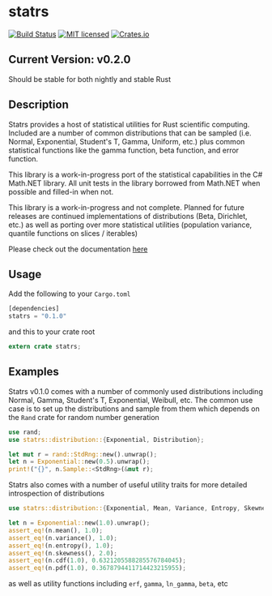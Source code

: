 # statrs  
  
[![Build Status](https://travis-ci.org/boxtown/statrs.svg?branch=master)](https://travis-ci.org/boxtown/verto)
[![MIT licensed](https://img.shields.io/badge/license-MIT-blue.svg)](./LICENSE.md)
[![Crates.io](https://img.shields.io/crates/v/statrs.svg?maxAge=2592000)](https://crates.io/crates/statrs)  

## Current Version: v0.2.0

Should be stable for both nightly and stable Rust

## Description
  
Statrs provides a host of statistical utilities for Rust scientific computing.
Included are a number of common distributions that can be sampled (i.e. Normal, Exponential,
Student's T, Gamma, Uniform, etc.) plus common statistical functions like the gamma function,
beta function, and error function.  
  
This library is a work-in-progress port of the statistical capabilities
in the C# Math.NET library. All unit tests in the library borrowed from Math.NET when possible
and filled-in when not.  
  
This library is a work-in-progress and not complete. Planned for future releases are continued implementations
of distributions (Beta, Dirichlet, etc.) as well as porting over more statistical utilities (population variance,
quantile functions on slices / iterables)

Please check out the documentation [here](https://boxtown.io/docs/statrs/0.1.0/statrs/)

## Usage

Add the following to your `Cargo.toml`

```Rust
[dependencies]
statrs = "0.1.0"
```

and this to your crate root

```Rust
extern crate statrs;
```
  
## Examples

Statrs v0.1.0 comes with a number of commonly used distributions including Normal, Gamma, Student's T, Exponential, Weibull, etc.
The common use case is to set up the distributions and sample from them which depends on the `Rand` crate for random number generation

```Rust
use rand;
use statrs::distribution::{Exponential, Distribution};

let mut r = rand::StdRng::new().unwrap();
let n = Exponential::new(0.5).unwrap();
print!("{}", n.Sample::<StdRng>(&mut r);
```

Statrs also comes with a number of useful utility traits for more detailed introspection of distributions

```Rust
use statrs::distribution::{Exponential, Mean, Variance, Entropy, Skewness, Univariate, Continuous};

let n = Exponential::new(1.0).unwrap();
assert_eq!(n.mean(), 1.0);
assert_eq!(n.variance(), 1.0);
assert_eq!(n.entropy(), 1.0);
assert_eq!(n.skewness(), 2.0);
assert_eq!(n.cdf(1.0), 0.6321205588285576784045);
assert_eq!(n.pdf(1.0), 0.3678794411714423215955);
```

as well as utility functions including `erf`, `gamma`, `ln_gamma`, `beta`, etc
